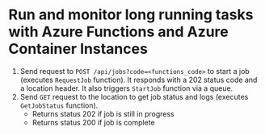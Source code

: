 # Run and monitor long running tasks with Azure Functions and Azure Container Instances

1. Send request to `POST /api/jobs?code=<functions_code>` to start a job (executes `RequestJob` function). It responds with a 202 status code and a location header. It also triggers `StartJob` function via a queue.
1. Send `GET` request to the location to get job status and logs (executes `GetJobStatus` function).
    - Returns status 202 if job is still in progress
    - Returns status 200 if job is complete
